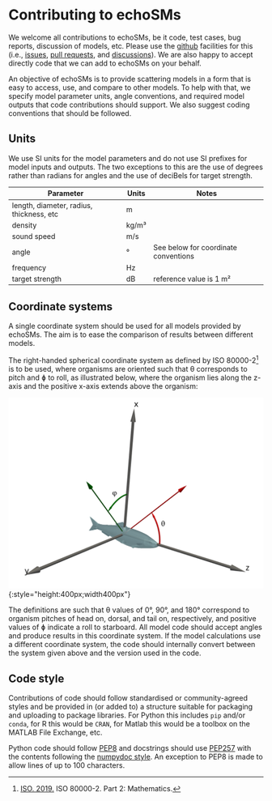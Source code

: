 # Contributing to echoSMs

We welcome all contributions to echoSMs, be it code, test cases, bug reports, discussion of models, etc. Please use the [github](https://github.com/ices-tools-dev/echoSMs) facilities for this (i.e., [issues](https://github.com/ices-tools-dev/echoSMs/issues), [pull requests](https://github.com/ices-tools-dev/echoSMs/pulls), and [discussions](https://github.com/ices-tools-dev/echoSMs/discussions)). We are also happy to accept directly code that we can add to echoSMs on your behalf.

An objective of echoSMs is to provide scattering models in a form that is easy to access, use, and compare to other models. To help with that, we specify model parameter units, angle conventions, and required model outputs that code contributions should support. We also suggest coding conventions that should be followed.

## Units

We use SI units for the model parameters and do not use SI prefixes for model inputs and outputs. The two exceptions to this are the use of degrees rather than radians for angles and the use of deciBels for target strength.

| Parameter | Units | Notes |
|-----------|-------|--|
|length, diameter, radius, thickness, etc|m||
|density|kg/m³||
|sound speed|m/s||
|angle|°|See below for coordinate conventions|
|frequency|Hz||
|target strength|dB|reference value is 1 m²|

## Coordinate systems

A single coordinate system should be used for all models provided by echoSMs. The aim is to ease the comparison of results between different models.

The right-handed spherical coordinate system as defined by ISO 80000-2[^1] is to be used, where organisms are oriented such that θ corresponds to pitch and ɸ to roll, as illustrated below, where the organism lies along the z-axis and the positive x-axis extends above the organism:

<!--- This code will include an html file, originally used to
include a live 3D view of the coordinate system, but there are
issues with the html so for the moment a 2D image is used.
<p align="center">
<iframe src="../coordinate_system2.html" title="Coordinate system" width="100%" height="500" frameborder="0"></iframe>
</p>
--->

![The coordinate system](resources/coordinate_system.svg){:style="height:400px;width400px"}

The definitions are such that θ values of 0°, 90°, and 180° correspond to organism pitches of head on, dorsal, and tail on, respectively, and positive values of ɸ indicate a roll to starboard. All model code should accept angles and produce results in this coordinate system. If the model calculations use a different coordinate system, the code should internally convert between the system given above and the version used in the code.

## Code style

Contributions of code should follow standardised or community-agreed styles and be provided in (or added to) a structure suitable for packaging and uploading to package libraries. For Python this includes `pip` and/or `conda`, for R this would be `CRAN`, for Matlab this would be a toolbox on the MATLAB File Exchange, etc.

Python code should follow [PEP8](https://peps.python.org/pep-0008) and docstrings should use [PEP257](https://peps.python.org/pep-0257/) with the contents following the [numpydoc style](https://numpydoc.readthedocs.io/en/latest/format.html). An exception to PEP8 is made to allow lines of up to 100 characters.

[^1]: [ISO. 2019.](https://www.iso.org/obp/ui/en/#iso:std:iso:80000:-2:ed-2:v2:en) ISO 80000-2. Part 2: Mathematics.
